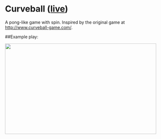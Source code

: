 # Curveball ([live](http://slammayjammay.github.io/curveball))

A pong-like game with spin. Inspired by the original game at
http://www.curveball-game.com/.

##Example play:

<img src="./demos/demo.gif" width=500 height=300/>
